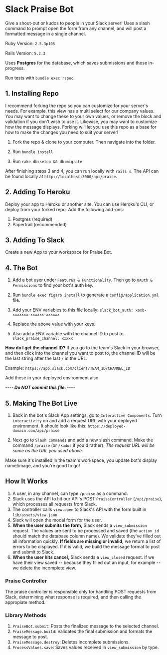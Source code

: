 # Slack Praise Bot
Give a shout-out or kudos to people in your Slack server! Uses a slash command to prompt open the form from any channel, and will post a formatted message in a single channel.

Ruby Version: `2.5.3p105`

Rails Version: `5.2.3`

Uses **Postgres** for the database, which saves submissions and those in-progress.

Run tests with `bundle exec rspec`.

## 1. Installing Repo
I recommend forking the repo so you can customize for your server's needs. For example, this view has a multi select for our company values. You may want to change these to your own values, or remove the block and validation if you don't wish to use it. Likewise, you may want to customize how the message displays. Forking will let you use this repo as a base for how to make the changes you need to suit your server!

1. Fork the repo & clone to your computer. Then navigate into the folder.

2. Run `bundle install`

3. Run `rake db:setup && db:migrate`

After finishing steps 3 and 4, you can run locally with `rails s`. The API can be found locally at `http://localhost:3000/api/praise`.

## 2. Adding To Heroku
Deploy your app to Heroku or another site. You can use Heroku's CLI, or deploy from your forked repo. Add the following add-ons:
1. Postgres (required)
2. Papertrail (recommended)

## 3. Adding To Slack
Create a new App to your workspace for Praise Bot.

## 4. The Bot
1. Add a bot user under `Features & Functionality`. Then go to `OAuth & Permissions` to find your bot's auth key.

2. Run `bundle exec figaro install` to generate a `config/application.yml` file.

3. Add your ENV variables to this file locally:
`slack_bot_auth: xoxb-xxxxxxx-xxxxxx-xxxxxx`

4. Replace the above value with your keys.

5. Also add a ENV variable with the channel ID to post to.
`slack_praise_channel: xxxxx`

**How do I get the channel ID?** If you go to the team's Slack in your browser, and then click into the channel you want to post to, the channel ID will be the last string after the last `/` in the URL.

Example: `https://app.slack.com/client/TEAM_ID/CHANNEL_ID`

Add these in your deployed environment also.

_**---- Do NOT commit this file. ----**_

## 5. Making The Bot Live
1. Back in the bot's Slack App settings, go to `Interactive Components`. Turn `interactivity` on and add a request URL with your deployed environment. It should look like this: `https://deployed-domain.com/api/praise`

2. Next go to `Slash Commands` and add a new slash command. Make the command `/praise` (or `/kudos` if you'd rather). *The request URL will be same as the URL you used above.*

Make sure it's installed in the team's workspace, you update bot's display name/image, and you're good to go!

## How It Works
1. A user, in any channel, can type `/praise` as a command.
2. Slack uses the API to hit our API's POST `PraiseController` (`/api/praise`), which processes all requests from Slack.
3. The controller calls `view.open` to Slack's API with the form built in `lib/assets/view.json`
4. Slack will open the modal form for the user.
5. **When the user submits the form,** Slack sends a `view_submission` request. The values are sent to be processed and saved (the `action_id` should match the database column name). We validate they've filled out all information quickly. **If fields are missing or invalid,** we return a list of errors to be displayed. If it is valid, we build the message format to post and submit to Slack.
6. **When the user hits cancel,** Slack sends a `view_closed` request. If we have their view saved -- because they filled out an input, for example -- we delete the incomplete view.

### Praise Controller
The praise controller is responsible only for handling POST requests from Slack, determining what response is required, and then calling the appropiate method.

### Library Methods
1. `PraiseBot.submit`: Posts the finalized message to the selected channel.
2. `PraiseMessage.build`: Validates the final submission and formats the message to post.
3. `PraiseMessage.destroy`: Deletes incomplete submissions.
4. `ProcessValues.save`: Saves values received in `view_submission` by type.